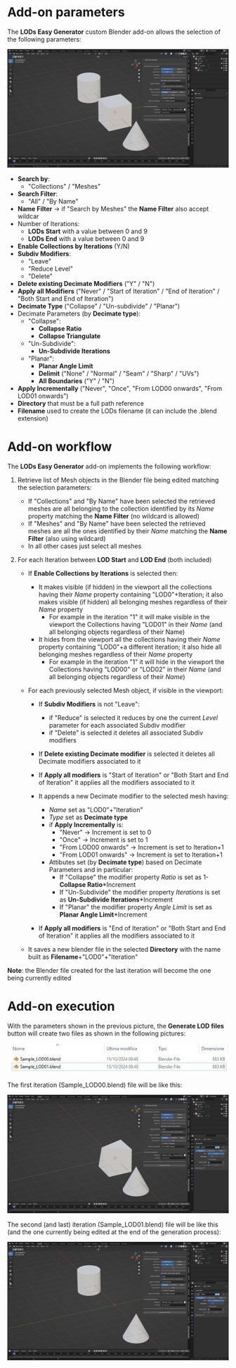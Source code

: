 # Add-on parameters

The **LODs Easy Generator** custom Blender add-on allows the selection of the following parameters:

![Parameters](./images/Parameters.jpg)

- **Search by**:
  - "Collections" / "Meshes"
- **Search Filter**:
  - "All" / "By Name"
- **Name Filter** -> if "Search by Meshes" the **Name Filter** also accept wildcar
- Number of Iterations:
  - **LODs Start** with a value between 0 and 9
  - **LODs End** with a value between 0 and 9
- **Enable Collections by Iterations** (Y/N)
- **Subdiv Modifiers**:
  - "Leave"
  - "Reduce Level"
  - "Delete"
- **Delete existing Decimate Modifiers** ("Y" / "N")
- **Apply all Modifiers** ("Never" / "Start of Iteration" / "End of Iteration" / "Both Start and End of Iteration")
- **Decimate Type** ("Collapse" / "Un-subdivide" / "Planar")
- Decimate Parameters (by **Decimate type**):
  - "Collapse":
    - **Collapse Ratio**
    - **Collapse Triangulate**
  - "Un-Subdivide":
    - **Un-Subdivide Iterations**
  - "Planar":
    - **Planar Angle Limit** 
    - **Delimit** ("None" / "Normal" / "Seam" / "Sharp" / "UVs")
    - **All Boundaries** ("Y" / "N")
- **Apply Incrementally** ("Never", "Once", "From LOD00 onwards", "From LOD01 onwards")
- **Directory** that must be a full path reference
- **Filename** used to create the LODs filename (it can include the .blend extension)

# Add-on workflow
The **LODs Easy Generator** add-on implements the following workflow:
1. Retrieve list of Mesh objects in the Blender file being edited matching the selection parameters:
   - If "Collections" and "By Name" have been selected the retrieved meshes are all belonging to the collection identified by its _Name_ property matching the **Name Filter** (no wildcard is allowed)
   - If "Meshes" and "By Name" have been selected the retrieved meshes are all the ones identified by their _Name_ matching the **Name Filter** (also using wildcard)
   - In all other cases just select all meshes

2. For each Iteration between **LOD Start** and **LOD End** (both included)
    - If **Enable Collections by Iterations** is selected then:
      - It makes visible (if hidden) in the viewport all the collections having their _Name_ property containing "LOD0"+Iteration; it also makes visible (if hidden) all belonging meshes regardless of their _Name_ property
        - For example in the iteration "1" it will make visible in the viewport the Collections having "LOD01" in their _Name_ (and all belonging objects regardless of their Name)  
      - It hides from the viewport all the collections having their _Name_ property containing "LOD0"+a different iteration; it also hide all belonging meshes regardless of their _Name_ property
        - For example in the iteration "1" it will hide in the viewport the Collections having "LOD00" or "LOD02" in their _Name_ (and all belonging objects regardless of their _Name_)

    - For each previously selected Mesh object, if visible in the viewport:
      - If **Subdiv Modifiers** is not "Leave":
        - if "Reduce" is selected it reduces by one the current _Level_ parameter for each associated Subdiv modifier
        - if "Delete" is selected it deletes all associated Subdiv modifiers

      - If **Delete existing Decimate modifier** is selected it deletes all Decimate modifiers associated to it

      - If **Apply all modifiers** is "Start of Iteration" or "Both Start and End of Iteration" it applies all the modifiers associated to it

      - It appends a new Decimate modifier to the selected mesh having:
        - _Name_ set as "LOD0"+"Iteration"
        - _Type_ set as **Decimate type**
        - if **Apply Incrementally** is:
          - "Never" -> Increment is set to 0
          - "Once" -> Increment is set to 1
          - "From LOD00 onwards" -> Increment is set to Iteration+1
          - "From LOD01 onwards" -> Increment is set to Iteration+1
        - Attibutes set (by **Decimate type**) based on Decimate Parameters and in particular:
           - If "Collapse" the modifier property _Ratio_ is set as 1-**Collapse Ratio***Increment
           - If "Un-Subdivide" the modifier property _Iterations_ is set as **Un-Subdivide Iterations***Increment
           - If "Planar" the modifier property _Angle Limit_ is set as **Planar Angle Limit***Increment

      - If **Apply all modifiers** is "End of Iteration" or "Both Start and End of Iteration" it applies all the modifiers associated to it

    - It saves a new blender file in the selected **Directory** with the name built as **Filename**+"LOD0"+"Iteration"

**Note**: the Blender file created for the last iteration will become the one being currently edited

# Add-on execution
With the parameters shown in the previous picture, the **Generate LOD files** button will create two files as shown in the following pictures:

![LODSfiles](./images/LODs_files.jpg)

The first iteration (Sample_LOD00.blend) file will be like this:

![LODsIteration0](./images/LODs_Iteration_0.jpg)

The second (and last) iteration (Sample_LOD01.blend) file will be like this (and the one currently being edited at the end of the generation process):

![LODsIteration1](./images/LODs_Iteration_1.jpg)
